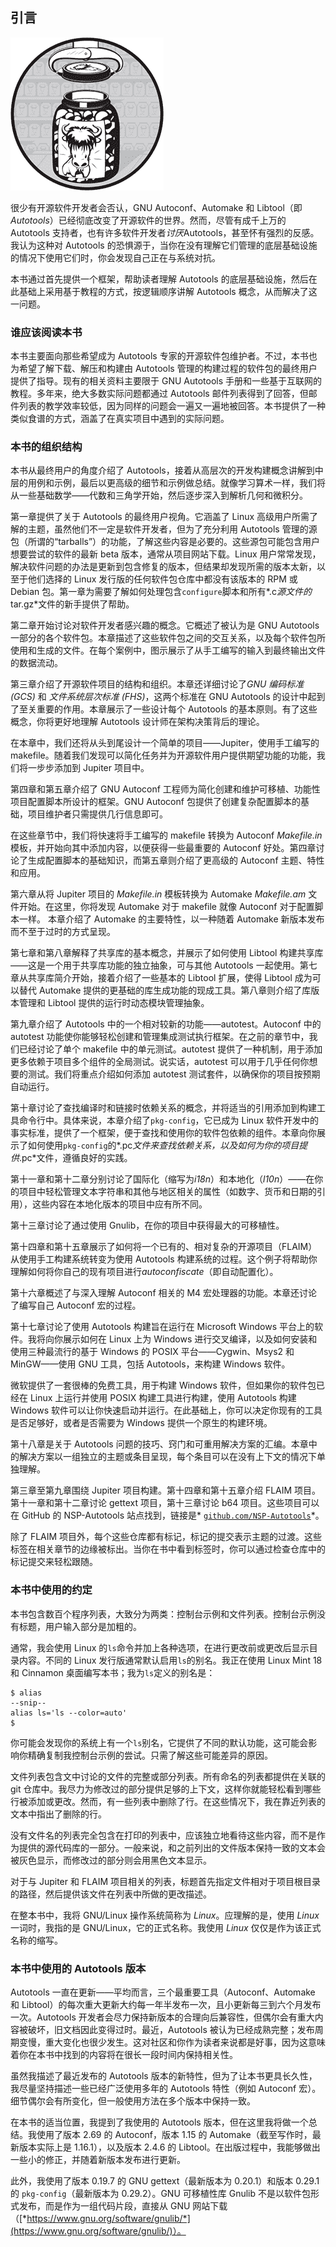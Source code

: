 ## 引言

![Image](img/common.jpg)

很少有开源软件开发者会否认，GNU Autoconf、Automake 和 Libtool（即*Autotools*）已经彻底改变了开源软件的世界。然而，尽管有成千上万的 Autotools 支持者，也有许多软件开发者*讨厌*Autotools，甚至怀有强烈的反感。我认为这种对 Autotools 的恐惧源于，当你在没有理解它们管理的底层基础设施的情况下使用它们时，你会发现自己正在与系统对抗。

本书通过首先提供一个框架，帮助读者理解 Autotools 的底层基础设施，然后在此基础上采用基于教程的方式，按逻辑顺序讲解 Autotools 概念，从而解决了这一问题。

### 谁应该阅读本书

本书主要面向那些希望成为 Autotools 专家的开源软件包维护者。不过，本书也为希望了解下载、解压和构建由 Autotools 管理的构建过程的软件包的最终用户提供了指导。现有的相关资料主要限于 GNU Autotools 手册和一些基于互联网的教程。多年来，绝大多数实际问题都通过 Autotools 邮件列表得到了回答，但邮件列表的教学效率较低，因为同样的问题会一遍又一遍地被回答。本书提供了一种类似食谱的方式，涵盖了在真实项目中遇到的实际问题。

### 本书的组织结构

本书从最终用户的角度介绍了 Autotools，接着从高层次的开发构建概念讲解到中层的用例和示例，最后以更高级的细节和示例做总结。就像学习算术一样，我们将从一些基础数学——代数和三角学开始，然后逐步深入到解析几何和微积分。

第一章提供了关于 Autotools 的最终用户视角。它涵盖了 Linux 高级用户所需了解的主题，虽然他们不一定是软件开发者，但为了充分利用 Autotools 管理的源包（所谓的“tarballs”）的功能，了解这些内容是必要的。这些源包可能包含用户想要尝试的软件的最新 beta 版本，通常从项目网站下载。Linux 用户常常发现，解决软件问题的办法是更新到包含修复的版本，但结果却发现所需的版本太新，以至于他们选择的 Linux 发行版的任何软件包仓库中都没有该版本的 RPM 或 Debian 包。第一章为需要了解如何处理包含`configure`脚本和所有*.c*源文件的*tar.gz*文件的新手提供了帮助。

第二章开始讨论对软件开发者感兴趣的概念。它概述了被认为是 GNU Autotools 一部分的各个软件包。本章描述了这些软件包之间的交互关系，以及每个软件包所使用和生成的文件。在每个案例中，图示展示了从手工编写的输入到最终输出文件的数据流动。

第三章介绍了开源软件项目的结构和组织。本章还详细讨论了*GNU 编码标准 (GCS)* 和 *文件系统层次标准 (FHS)*，这两个标准在 GNU Autotools 的设计中起到了至关重要的作用。本章展示了一些设计每个 Autotools 的基本原则。有了这些概念，你将更好地理解 Autotools 设计师在架构决策背后的理论。

在本章中，我们还将从头到尾设计一个简单的项目——Jupiter，使用手工编写的 makefile。随着我们发现可以简化任务并为开源软件用户提供期望功能的功能，我们将一步步添加到 Jupiter 项目中。

第四章和第五章介绍了 GNU Autoconf 工程师为简化创建和维护可移植、功能性项目配置脚本所设计的框架。GNU Autoconf 包提供了创建复杂配置脚本的基础，项目维护者只需提供几行信息即可。

在这些章节中，我们将快速将手工编写的 makefile 转换为 Autoconf *Makefile.in* 模板，并开始向其中添加内容，以便获得一些最重要的 Autoconf 好处。第四章讨论了生成配置脚本的基础知识，而第五章则介绍了更高级的 Autoconf 主题、特性和应用。

第六章从将 Jupiter 项目的 *Makefile.in* 模板转换为 Automake *Makefile.am* 文件开始。在这里，你将发现 Automake 对于 makefile 就像 Autoconf 对于配置脚本一样。 本章介绍了 Automake 的主要特性，以一种随着 Automake 新版本发布而不至于过时的方式呈现。

第七章和第八章解释了共享库的基本概念，并展示了如何使用 Libtool 构建共享库——这是一个用于共享库功能的独立抽象，可与其他 Autotools 一起使用。第七章从共享库简介开始，接着介绍了一些基本的 Libtool 扩展，使得 Libtool 成为可以替代 Automake 提供的更基础的库生成功能的现成工具。第八章则介绍了库版本管理和 Libtool 提供的运行时动态模块管理抽象。

第九章介绍了 Autotools 中的一个相对较新的功能——autotest。Autoconf 中的 autotest 功能使你能够轻松创建和管理集成测试执行框架。在之前的章节中，我们已经讨论了单个 makefile 中的单元测试。autotest 提供了一种机制，用于添加更多依赖于项目多个组件的全局测试。说实话，autotest 可以用于几乎任何你想要的测试。我们将重点介绍如何添加 autotest 测试套件，以确保你的项目按预期自动运行。

第十章讨论了查找编译时和链接时依赖关系的概念，并将适当的引用添加到构建工具命令行中。具体来说，本章介绍了`pkg-config`，它已成为 Linux 软件开发中的事实标准，提供了一个框架，便于查找和使用你的软件包依赖的组件。本章向你展示了如何使用`pkg-config`的*.pc*文件来查找依赖关系，以及如何为你的项目提供*.pc*文件，遵循良好的实践。

第十一章和第十二章分别讨论了国际化（缩写为*i18n*）和本地化（*l10n*）——在你的项目中轻松管理文本字符串和其他与地区相关的属性（如数字、货币和日期的引用），这些内容在本地化版本的项目中应有所不同。

第十三章讨论了通过使用 Gnulib，在你的项目中获得最大的可移植性。

第十四章和第十五章展示了如何将一个已有的、相对复杂的开源项目（FLAIM）从使用手工构建系统转变为使用 Autotools 构建系统的过程。这个例子将帮助你理解如何将你自己的现有项目进行*autoconfiscate*（即自动配置化）。

第十六章概述了与深入理解 Autoconf 相关的 M4 宏处理器的功能。本章还讨论了编写自己 Autoconf 宏的过程。

第十七章讨论了使用 Autotools 构建旨在运行在 Microsoft Windows 平台上的软件。我将向你展示如何在 Linux 上为 Windows 进行交叉编译，以及如何安装和使用三种最流行的基于 Windows 的 POSIX 平台——Cygwin、Msys2 和 MinGW——使用 GNU 工具，包括 Autotools，来构建 Windows 软件。

微软提供了一套很棒的免费工具，用于构建 Windows 软件，但如果你的软件包已经在 Linux 上运行并使用 POSIX 构建工具进行构建，使用 Autotools 构建 Windows 软件可以让你快速启动并运行。在此基础上，你可以决定你现有的工具是否足够好，或者是否需要为 Windows 提供一个原生的构建环境。

第十八章是关于 Autotools 问题的技巧、窍门和可重用解决方案的汇编。本章中的解决方案以一组独立的主题或条目呈现，每个条目可以在没有上下文的情况下单独理解。

第三章至第九章围绕 Jupiter 项目构建。第十四章和第十五章介绍 FLAIM 项目。第十一章和第十二章讨论 gettext 项目，第十三章讨论 b64 项目。这些项目可以在 GitHub 的 NSP-Autotools 站点找到，链接是* [`github.com/NSP-Autotools`](https://github.com/NSP-Autotools)*。

除了 FLAIM 项目外，每个这些仓库都有标记，标记的提交表示主题的过渡。这些标签在相关章节的边缘被标出。当你在书中看到标签时，你可以通过检查仓库中的标记提交来轻松跟随。

### 本书中使用的约定

本书包含数百个程序列表，大致分为两类：控制台示例和文件列表。控制台示例没有标题，用户输入部分是加粗的。

通常，我会使用 Linux 的`ls`命令并加上各种选项，在进行更改前或更改后显示目录内容。不同的 Linux 发行版通常默认启用`ls`的别名。我正在使用 Linux Mint 18 和 Cinnamon 桌面编写本书；我为`ls`定义的别名是：

```
$ alias
--snip--
alias ls='ls --color=auto'
$
```

你可能会发现你的系统上有一个`ls`别名，它提供了不同的默认功能，这可能会影响你精确复制我控制台示例的尝试。只需了解这些可能差异的原因。

文件列表包含文中讨论的文件的完整或部分列表。所有命名的列表都提供在关联的 git 仓库中。我尽力为修改过的部分提供足够的上下文，这样你就能轻松看到哪些行被添加或更改。然而，有一些列表中删除了行。在这些情况下，我在靠近列表的文本中指出了删除的行。

没有文件名的列表完全包含在打印的列表中，应该独立地看待这些内容，而不是作为提供的源代码库的一部分。一般来说，和之前列出的文件版本保持一致的文本会被灰色显示，而修改过的部分则会用黑色文本显示。

对于与 Jupiter 和 FLAIM 项目相关的列表，标题首先指定文件相对于项目根目录的路径，然后提供该文件在列表中所做的更改描述。

在整本书中，我将 GNU/Linux 操作系统简称为 *Linux*。应理解的是，使用 *Linux* 一词时，我指的是 GNU/Linux，它的正式名称。我使用 *Linux* 仅仅是作为该正式名称的缩写。

### 本书中使用的 Autotools 版本

Autotools 一直在更新——平均而言，三个最重要工具（Autoconf、Automake 和 Libtool）的每次重大更新大约每一年半发布一次，且小更新每三到六个月发布一次。Autotools 开发者会尽力保持新版本的合理向后兼容性，但偶尔会有重大内容被破坏，旧文档因此变得过时。最近，Autotools 被认为已经成熟完整；发布周期变慢，重大变化也很少发生。这对社区和你作为读者来说都是好事，因为这意味着你在本书中找到的内容将在很长一段时间内保持相关性。

虽然我描述了最近发布的 Autotools 版本的新特性，但为了让本书更具长久性，我尽量坚持描述一些已经广泛使用多年的 Autotools 特性（例如 Autoconf 宏）。细节偶尔会有所变化，但一般使用方法在多个版本中保持一致。

在本书的适当位置，我提到了我使用的 Autotools 版本，但在这里我将做一个总结。我使用了版本 2.69 的 Autoconf，版本 1.15 的 Automake（截至写作时，最新版本实际上是 1.16.1），以及版本 2.4.6 的 Libtool。在出版过程中，我能够做出一些小的修正，并随着新版本发布进行更新。

此外，我使用了版本 0.19.7 的 GNU gettext（最新版本为 0.20.1）和版本 0.29.1 的 `pkg-config`（最新版本为 0.29.2）。GNU 可移植性库 Gnulib 不是以软件包形式发布，而是作为一组代码片段，直接从 GNU 网站下载（[*https://www.gnu.org/software/gnulib/*](https://www.gnu.org/software/gnulib/)）。
